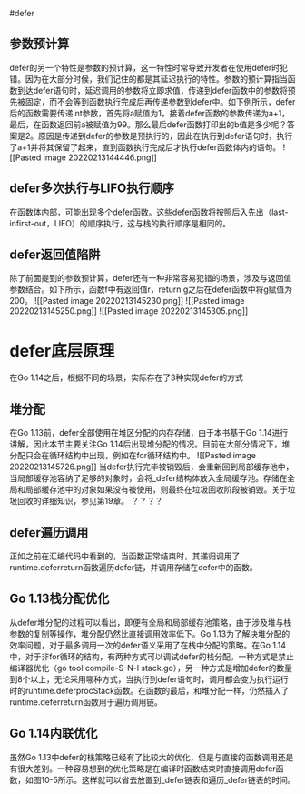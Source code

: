 #defer

## 参数预计算

defer的另一个特性是参数的预计算，这一特性时常导致开发者在使用defer时犯错。因为在大部分时候，我们记住的都是其延迟执行的特性。参数的预计算指当函数到达defer语句时，延迟调用的参数将立即求值，传递到defer函数中的参数将预先被固定，而不会等到函数执行完成后再传递参数到defer中。如下例所示，defer后的函数需要传递int参数，首先将a赋值为1，接着defer函数的参数传递为a+1，最后，在函数返回前a被赋值为99。那么最后defer函数打印出的b值是多少呢？答案是2。原因是传递到defer的参数是预执行的，因此在执行到defer语句时，执行了a+1并将其保留了起来，直到函数执行完成后才执行defer函数体内的语句。
![[Pasted image 20220213144446.png]]
## defer多次执行与LIFO执行顺序
在函数体内部，可能出现多个defer函数。这些defer函数将按照后入先出（last-infirst-out，LIFO）的顺序执行，这与栈的执行顺序是相同的。

## defer返回值陷阱
除了前面提到的参数预计算，defer还有一种非常容易犯错的场景，涉及与返回值参数结合。如下所示，函数f中有返回值r，return g之后在defer函数中将g赋值为200。
![[Pasted image 20220213145230.png]]
![[Pasted image 20220213145250.png]]
![[Pasted image 20220213145305.png]]

# defer底层原理
在Go 1.14之后，根据不同的场景，实际存在了3种实现defer的方式

## 堆分配
在Go 1.13前，defer全部使用在堆区分配的内存存储，由于本书基于Go 1.14进行讲解，因此本节主要关注Go 1.14后出现堆分配的情况。目前在大部分情况下，堆分配只会在循环结构中出现，例如在for循环结构中。
![[Pasted image 20220213145726.png]]
当defer执行完毕被销毁后，会重新回到局部缓存池中，当局部缓存池容纳了足够的对象时，会将_defer结构体放入全局缓存池。存储在全局和局部缓存池中的对象如果没有被使用，则最终在垃圾回收阶段被销毁。关于垃圾回收的详细知识，参见第19章。
？？？？

## defer遍历调用
正如之前在汇编代码中看到的，当函数正常结束时，其递归调用了runtime.deferreturn函数遍历defer链，并调用存储在defer中的函数。

## Go 1.13栈分配优化

从defer堆分配的过程可以看出，即便有全局和局部缓存池策略，由于涉及堆与栈参数的复制等操作，堆分配仍然比直接调用效率低下。Go 1.13为了解决堆分配的效率问题，对于最多调用一次的defer语义采用了在栈中分配的策略。在Go 1.14中，对于非for循环的结构，有两种方式可以调试defer的栈分配。一种方式是禁止编译器优化（go tool compile-S-N-l stack.go），另一种方式是增加defer的数量到8个以上，无论采用哪种方式，当执行到defer语句时，调用都会变为执行运行时的runtime.deferprocStack函数。在函数的最后，和堆分配一样，仍然插入了runtime.deferreturn函数用于遍历调用链。

## Go 1.14内联优化
虽然Go 1.13中defer的栈策略已经有了比较大的优化，但是与直接的函数调用还是有很大差别。一种容易想到的优化策略是在编译时函数结束时直接调用defer函数，如图10-5所示。这样就可以省去放置到_defer链表和遍历_defer链表的时间。
